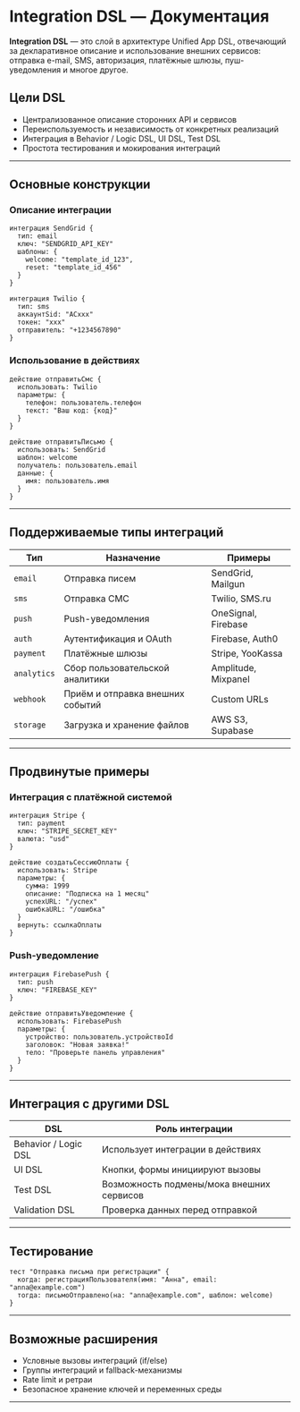 # Integration DSL — Документация

**Integration DSL** — это слой в архитектуре Unified App DSL, отвечающий за декларативное описание и использование внешних сервисов: отправка e-mail, SMS, авторизация, платёжные шлюзы, пуш-уведомления и многое другое.

## Цели DSL

* Централизованное описание сторонних API и сервисов
* Переиспользуемость и независимость от конкретных реализаций
* Интеграция в Behavior / Logic DSL, UI DSL, Test DSL
* Простота тестирования и мокирования интеграций

---

## Основные конструкции

### Описание интеграции

```dsl
интеграция SendGrid {
  тип: email
  ключ: "SENDGRID_API_KEY"
  шаблоны: {
    welcome: "template_id_123",
    reset: "template_id_456"
  }
}

интеграция Twilio {
  тип: sms
  аккаунтSid: "ACxxx"
  токен: "xxx"
  отправитель: "+1234567890"
}
```

### Использование в действиях

```dsl
действие отправитьСмс {
  использовать: Twilio
  параметры: {
    телефон: пользователь.телефон
    текст: "Ваш код: {код}"
  }
}

действие отправитьПисьмо {
  использовать: SendGrid
  шаблон: welcome
  получатель: пользователь.email
  данные: {
    имя: пользователь.имя
  }
}
```

---

## Поддерживаемые типы интеграций

| Тип         | Назначение                       | Примеры             |
| ----------- | -------------------------------- | ------------------- |
| `email`     | Отправка писем                   | SendGrid, Mailgun   |
| `sms`       | Отправка СМС                     | Twilio, SMS.ru      |
| `push`      | Push-уведомления                 | OneSignal, Firebase |
| `auth`      | Аутентификация и OAuth           | Firebase, Auth0     |
| `payment`   | Платёжные шлюзы                  | Stripe, YooKassa    |
| `analytics` | Сбор пользовательской аналитики  | Amplitude, Mixpanel |
| `webhook`   | Приём и отправка внешних событий | Custom URLs         |
| `storage`   | Загрузка и хранение файлов       | AWS S3, Supabase    |

---

## Продвинутые примеры

### Интеграция с платёжной системой

```dsl
интеграция Stripe {
  тип: payment
  ключ: "STRIPE_SECRET_KEY"
  валюта: "usd"
}

действие создатьСессиюОплаты {
  использовать: Stripe
  параметры: {
    сумма: 1999
    описание: "Подписка на 1 месяц"
    успехURL: "/успех"
    ошибкаURL: "/ошибка"
  }
  вернуть: ссылкаОплаты
}
```

### Push-уведомление

```dsl
интеграция FirebasePush {
  тип: push
  ключ: "FIREBASE_KEY"
}

действие отправитьУведомление {
  использовать: FirebasePush
  параметры: {
    устройство: пользователь.устройствоId
    заголовок: "Новая заявка!"
    тело: "Проверьте панель управления"
  }
}
```

---

## Интеграция с другими DSL

| DSL                  | Роль интеграции                           |
| -------------------- | ----------------------------------------- |
| Behavior / Logic DSL | Использует интеграции в действиях         |
| UI DSL               | Кнопки, формы инициируют вызовы           |
| Test DSL             | Возможность подмены/мока внешних сервисов |
| Validation DSL       | Проверка данных перед отправкой           |

---

## Тестирование

```dsl
тест "Отправка письма при регистрации" {
  когда: регистрацияПользователя(имя: "Анна", email: "anna@example.com")
  тогда: письмоОтправлено(на: "anna@example.com", шаблон: welcome)
}
```

---

## Возможные расширения

* Условные вызовы интеграций (if/else)
* Группы интеграций и fallback-механизмы
* Rate limit и ретраи
* Безопасное хранение ключей и переменных среды

---
